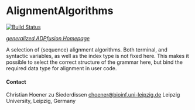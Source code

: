 # AlignmentAlgorithms

[![Build Status](https://travis-ci.org/choener/ADPfusion.svg?branch=master)](https://travis-ci.org/choener/ADPfusion)

[*generalized ADPfusion Homepage*](http://www.bioinf.uni-leipzig.de/Software/gADP/)

A selection of (sequence) alignment algorithms. Both terminal, and syntactic
variables, as well as the index type is not fixed here. This makes it possible
to select the correct structure of the grammar here, but bind the required data
type for alignment in user code.



#### Contact

Christian Hoener zu Siederdissen
choener@bioinf.uni-leipzig.de
Leipzig University, Leipzig, Germany


